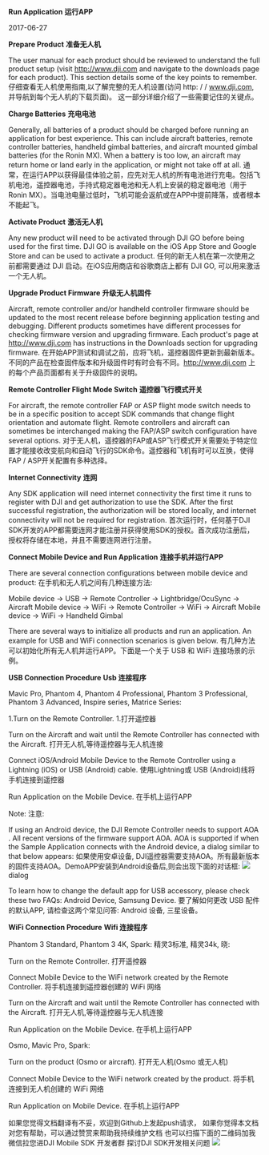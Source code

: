 **Run Application**
**运行APP**

2017-06-27

**Prepare Product**
**准备无人机**

The user manual for each product should be reviewed to understand the full product setup (visit http://www.dji.com and navigate to the downloads page for each product). This section details some of the key points to remember.
仔细查看无人机使用指南,以了解完整的无人机设置(访问 http: / / www.dji.com, 并导航到每个无人机的下载页面)。 这一部分详细介绍了一些需要记住的关键点。

**Charge Batteries**
**充电电池**

Generally, all batteries of a product should be charged before running an application for best experience. This can include aircraft batteries, remote controller batteries, handheld gimbal batteries, and aircraft mounted gimbal batteries (for the Ronin MX). When a battery is too low, an aircraft may return home or land early in the application, or might not take off at all.
通常，在运行APP以获得最佳体验之前，应先对无人机的所有电池进行充电。包括飞机电池，遥控器电池，手持式稳定器电池和无人机上安装的稳定器电池（用于Ronin MX）。当电池电量过低时，飞机可能会返航或在APP中提前降落，或者根本不能起飞。

**Activate Product**
**激活无人机**

Any new product will need to be activated through DJI GO before being used for the first time. DJI GO is available on the iOS App Store and Google Store and can be used to activate a product.
任何的新无人机在第一次使用之前都需要通过 DJI 启动。在iOS应用商店和谷歌商店上都有 DJI GO, 可以用来激活一个无人机。

**Upgrade Product Firmware**
**升级无人机固件**

Aircraft, remote controller and/or handheld controller firmware should be updated to the most recent release before beginning application testing and debugging. Different products sometimes have different processes for checking firmware version and upgrading firmware. Each product's page at http://www.dji.com has instructions in the Downloads section for upgrading firmware.
在开始APP测试和调试之前，应将飞机，遥控器固件更新到最新版本。不同的产品在检查固件版本和升级固件时有时会有不同。http://www.dji.com 上的每个产品页面都有关于升级固件的说明。

**Remote Controller Flight Mode Switch**
**遥控器飞行模式开关**

For aircraft, the remote controller FAP or ASP flight mode switch needs to be in a specific position to accept SDK commands that change flight orientation and automate flight. Remote controllers and aircraft can sometimes be interchanged making the FAP/ASP switch configuration have several options.
对于无人机，遥控器的FAP或ASP飞行模式开关需要处于特定位置才能接收改变航向和自动飞行的SDK命令。遥控器和飞机有时可以互换，使得FAP / ASP开关配置有多种选择。

**Internet Connectivity**
**连网**

Any SDK application will need internet connectivity the first time it runs to register with DJI and get authorization to use the SDK. After the first successful registration, the authorization will be stored locally, and internet connectivity will not be required for registration.
首次运行时，任何基于DJI SDK开发的APP都需要连网才能注册并获得使用SDK的授权。首次成功注册后，授权将存储在本地，并且不需要连网进行注册。

**Connect Mobile Device and Run Application**
**连接手机并运行APP**

There are several connection configurations between mobile device and product:
在手机和无人机之间有几种连接方法:

Mobile device -> USB -> Remote Controller -> Lightbridge/OcuSync -> Aircraft 
Mobile device -> WiFi -> Remote Controller -> WiFi -> Aircraft 
Mobile device -> WiFi -> Handheld Gimbal 

There are several ways to initialize all products and run an application. An example for USB and WiFi connection scenarios is given below.
有几种方法可以初始化所有无人机并运行APP。下面是一个关于 USB 和 WiFi 连接场景的示例。

**USB Connection Procedure**
**Usb 连接程序**

Mavic Pro, Phantom 4, Phantom 4 Professional, Phantom 3 Professional, Phantom 3 Advanced, Inspire series, Matrice Series:

1.Turn on the Remote Controller. 
1.打开遥控器

Turn on the Aircraft and wait until the Remote Controller has connected with the Aircraft. 
打开无人机,等待遥控器与无人机连接

Connect iOS/Android Mobile Device to the Remote Controller using a Lightning (iOS) or USB (Android) cable. 使用Lightning或 USB (Android)线将手机连接到遥控器

Run Application on the Mobile Device. 
在手机上运行APP

Note:
注意:

If using an Android device, the DJI Remote Controller needs to support AOA . All recent versions of the firmware support AOA. AOA is supported if when the Sample Application connects with the Android device, a dialog similar to that below appears:
如果使用安卓设备, DJI遥控器需要支持AOA。所有最新版本的固件支持AOA。DemoAPP安装到Android设备后,则会出现下面的对话框:
![](https://devcn.djicdn.com/images/application-development-workflow/android_dialog-674c5a5c67.png)
dialog

To learn how to change the default app for USB accessory, please check these two FAQs: Android Device, Samsung Device.
要了解如何更改 USB 配件的默认APP, 请检查这两个常见问答: Android 设备, 三星设备。

**WiFi Connection Procedure**
**Wifi 连接程序**

Phantom 3 Standard, Phantom 3 4K, Spark:
精灵3标准, 精灵34k, 晓:

Turn on the Remote Controller. 
打开遥控器

Connect Mobile Device to the WiFi network created by the Remote Controller. 
将手机连接到遥控器创建的 WiFi 网络

Turn on the Aircraft and wait until the Remote Controller has connected with the Aircraft. 
打开无人机,等待遥控器与无人机连接

Run Application on the Mobile Device. 
在手机上运行APP

Osmo, Mavic Pro, Spark:

Turn on the product (Osmo or aircraft). 
打开无人机(Osmo 或无人机)

Connect Mobile Device to the WiFi network created by the product. 
将手机连接到无人机创建的 WiFi 网络

Run Application on Mobile Device. 
在手机上运行APP


如果您觉得文档翻译有不妥，欢迎到Github上发起push请求，
如果你觉得本文档对您有帮助，可以通过赞赏来帮助我持续维护文档
也可以扫描下面的二维码加我微信拉您进DJI Mobile SDK 开发者群 探讨DJI SDK开发相关问题
![](images/20180303_092058.jpg)